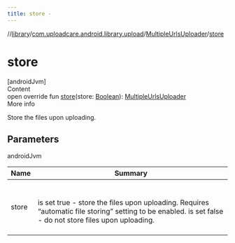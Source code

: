 ```yaml
---
title: store -
---
```

//[library](../../index.md)/[com.uploadcare.android.library.upload](../index.md)/[MultipleUrlsUploader](index.md)/[store](store.md)



# store  
[androidJvm]  
Content  
open override fun [store](store.md)(store: [Boolean](https://kotlinlang.org/api/latest/jvm/stdlib/kotlin/-boolean/index.html)): [MultipleUrlsUploader](index.md)  
More info  


Store the files upon uploading.



## Parameters  
  
androidJvm  
  
|  Name|  Summary| 
|---|---|
| <a name="com.uploadcare.android.library.upload/MultipleUrlsUploader/store/#kotlin.Boolean/PointingToDeclaration/"></a>store| <a name="com.uploadcare.android.library.upload/MultipleUrlsUploader/store/#kotlin.Boolean/PointingToDeclaration/"></a><br><br>is set true - store the files upon uploading. Requires “automatic file storing”     setting to be enabled.     is set false - do not store files upon uploading.<br><br>
  
  



